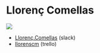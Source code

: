 # Llorenç Comellas

![](https://ca.slack-edge.com/T0SJKHBFZ-UFNMPDYEM-2384aa5d1a05-72)

- [Llorenç.Comellas](https://skylabcoders.slack.com/messages/@UFNMPDYEM) (slack)
- [llorenscm](https://trello.com/llorenscm) (trello)
